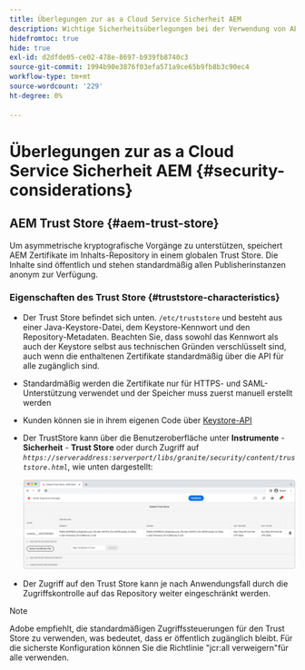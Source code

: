 ```yaml
---
title: Überlegungen zur as a Cloud Service Sicherheit AEM
description: Wichtige Sicherheitsüberlegungen bei der Verwendung von AEM as a Cloud Service
hidefromtoc: true
hide: true
exl-id: d2dfde05-ce02-478e-8697-b939fb8740c3
source-git-commit: 1994b90e3876f03efa571a9ce65b9fb8b3c90ec4
workflow-type: tm+mt
source-wordcount: '229'
ht-degree: 0%

---
```


# Überlegungen zur as a Cloud Service Sicherheit AEM {#security-considerations}

## AEM Trust Store {#aem-trust-store}

Um asymmetrische kryptografische Vorgänge zu unterstützen, speichert AEM Zertifikate im Inhalts-Repository in einem globalen Trust Store. Die Inhalte sind öffentlich und stehen standardmäßig allen Publisherinstanzen anonym zur Verfügung.

### Eigenschaften des Trust Store {#truststore-characteristics}

* Der Trust Store befindet sich unten. `/etc/truststore` und besteht aus einer Java-Keystore-Datei, dem Keystore-Kennwort und den Repository-Metadaten. Beachten Sie, dass sowohl das Kennwort als auch der Keystore selbst aus technischen Gründen verschlüsselt sind, auch wenn die enthaltenen Zertifikate standardmäßig über die API für alle zugänglich sind.
* Standardmäßig werden die Zertifikate nur für HTTPS- und SAML-Unterstützung verwendet und der Speicher muss zuerst manuell erstellt werden
* Kunden können sie in ihrem eigenen Code über [Keystore-API](https://developer.adobe.com/experience-manager/reference-materials/6-5/javadoc/com/adobe/granite/keystore/KeyStoreService.html#getTrustStore-org.apache.sling.api.resource.ResourceResolver-)
* Der TrustStore kann über die Benutzeroberfläche unter **Instrumente** - **Sicherheit** - **Trust Store** oder durch Zugriff auf *`https://serveraddress:serverport/libs/granite/security/content/truststore.html`*, wie unten dargestellt:

  ![Trust Store-Verwaltung](/help/security/assets/global-trust-store-modified.png)

* Der Zugriff auf den Trust Store kann je nach Anwendungsfall durch die Zugriffskontrolle auf das Repository weiter eingeschränkt werden.

>[!NOTE]
>
>Adobe empfiehlt, die standardmäßigen Zugriffssteuerungen für den Trust Store zu verwenden, was bedeutet, dass er öffentlich zugänglich bleibt. Für die sicherste Konfiguration können Sie die Richtlinie &quot;jcr:all verweigern&quot;für alle verwenden.

<!--
Commenting out section for now as requested by Lars

## Anonymous Permission Hardening Package {#anonymous-permission-hardening-package}

For more information on the Anonymous Hardening Package, see [Security Checklist](https://experienceleague.adobe.com/docs/experience-manager-65/administering/security/security-checklist.html#anonymous-permission-hardening-package).
-->
